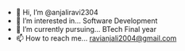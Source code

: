 - 👋 Hi, I’m @anjaliravi2304
- 👀 I’m interested in... Software Development
- 🌱 I’m currently pursuing... BTech Final year
- 📫 How to reach me... ravianjali2004@gmail.com


<!---
anjaliravi2304/anjaliravi2304 is a ✨ special ✨ repository because its `README.md` (this file) appears on your GitHub profile.
You can click the Preview link to take a look at your changes.
--->
